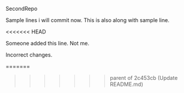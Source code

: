 SecondRepo

Sample lines i will commit now. 
This is also along with sample line.

<<<<<<< HEAD

Someone added this line. Not me.


Incorrect changes.

=======
>>>>>>> parent of 2c453cb (Update README.md)
